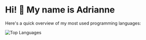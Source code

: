 # Hi! 👋 My name is Adrianne

Here's a quick overview of my most used programming languages:

![Top Languages](https://github-readme-stats.vercel.app/api/top-langs/?username=adrimarieg&layout=compact)

<!--
## My GitHub Stats

![GitHub Stats](https://github-readme-stats.vercel.app/api?username=adrimarieg&show_icons=true&hide_title=true)



**adrimarieg/adrimarieg** is a ✨ _special_ ✨ repository because its `README.md` (this file) appears on your GitHub profile.

Here are some ideas to get you started:

- 🔭 I’m currently working on ...
- 🌱 I’m currently learning ...
- 👯 I’m looking to collaborate on ...
- 🤔 I’m looking for help with ...
- 💬 Ask me about ...
- 📫 How to reach me: ...
- 😄 Pronouns: ...
- ⚡ Fun fact: ...
-->
